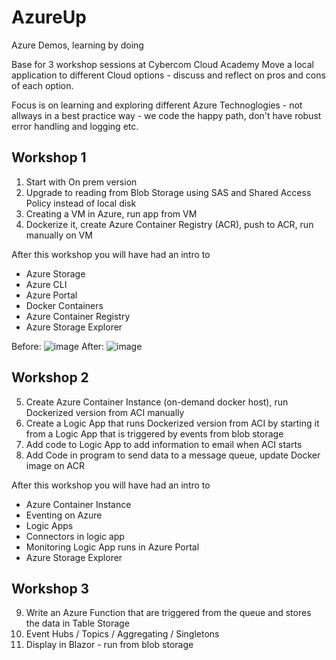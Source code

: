 # AzureUp
Azure Demos, learning by doing

Base for 3 workshop sessions at Cybercom Cloud Academy
Move a local application to different Cloud options - discuss and reflect on pros and cons of each option.

Focus is on learning and exploring different Azure Technoglogies - not allways in a best practice way - we code the happy path, don't have robust error handling and logging etc.

## Workshop 1
1. Start with On prem version
2. Upgrade to reading from Blob Storage using SAS and Shared Access Policy instead of local disk
3. Creating a VM in Azure, run app from VM
4. Dockerize it, create Azure Container Registry (ACR), push to ACR, run manually on VM

After this workshop you will have had an intro to
* Azure Storage
* Azure CLI 
* Azure Portal
* Docker Containers
* Azure Container Registry
* Azure Storage Explorer

Before:
![image](https://user-images.githubusercontent.com/2428582/109678075-90c52d80-7b7a-11eb-9d71-86cdaab0232a.png)
After:
![image](https://user-images.githubusercontent.com/2428582/109678139-a175a380-7b7a-11eb-8d2e-f311e16f2220.png)


## Workshop 2
5. Create Azure Container Instance (on-demand docker host), run Dockerized version from ACI manually
6. Create a Logic App that runs Dockerized version from ACI by starting it from a Logic App that is triggered by events from blob storage
7. Add code to Logic App to add information to email when ACI starts
8. Add Code in program to send data to a message queue, update Docker image on ACR

After this workshop you will have had an intro to
* Azure Container Instance
* Eventing on Azure
* Logic Apps
* Connectors in logic app
* Monitoring Logic App runs in Azure Portal
* Azure Storage Explorer

## Workshop 3
9. Write an Azure Function that are triggered from the queue and stores the data in Table Storage
10. Event Hubs / Topics / Aggregating / Singletons
11. Display in Blazor - run from blob storage

